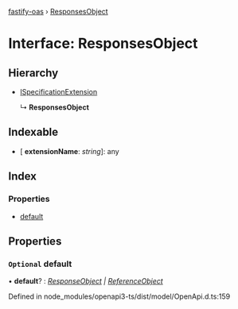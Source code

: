 [fastify-oas](../README.md) › [ResponsesObject](responsesobject.md)

# Interface: ResponsesObject

## Hierarchy

* [ISpecificationExtension](ispecificationextension.md)

  ↳ **ResponsesObject**

## Indexable

* \[ **extensionName**: *string*\]: any

## Index

### Properties

* [default](responsesobject.md#optional-default)

## Properties

### `Optional` default

• **default**? : *[ResponseObject](responseobject.md) | [ReferenceObject](referenceobject.md)*

Defined in node_modules/openapi3-ts/dist/model/OpenApi.d.ts:159
